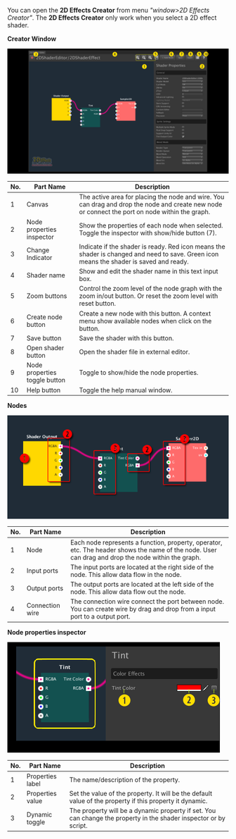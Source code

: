 You can open the **2D Effects Creator** from menu _"window>2D Effects Creator"_. The ******2D Effects Creator****** only work when you select a 2D effect shader.

**Creator Window**

![](images/interface1.png)

| No.	| Part Name	| Description |
|--------------------------|----------------------------------------|----------------------------------------|
| 1	| Canvas	| The active area for placing the node and wire. You can drag and drop the node and create new node or connect the port on node within the graph. |
| 2	| Node properties inspector	| Show the properties of each node when selected. Toggle the inspector with show/hide button (7). |
| 3	| Change Indicator 	| Indicate if the shader is ready. Red icon means the shader is changed and need to save. Green icon means the shader is saved and ready. |
| 4	| Shader name 	| Show and edit the shader name in this text input box. |
| 5	| Zoom buttons	| Control the zoom level of the node graph with the zoom in/out button. Or reset the zoom level with reset button. |
| 6	| Create node button	| Create a new node with this button. A context menu show available nodes when click on the button. |
| 7	| Save button	| Save the shader with this button.  |
| 8	| Open shader button 	| Open the shader file in external editor. |
| 9	| Node properties toggle button	| Toggle to show/hide the node properties. |
| 10	| Help button	| Toggle the help manual window. |


**Nodes**

![](images/interface2.png)

| No.	| Part Name	| Description |
|--------------------------|----------------------------------------|----------------------------------------|
| 1	| Node	| Each node represents a function, property, operator, etc. The header shows the name of the node. User can drag and drop the node within the graph. |
| 2	| Input ports	| The input ports are located at the right side of the node. This allow data flow in the node. |
| 3	| Output ports 	| The output ports are located at the left side of the node. This allow data flow out the node. |
| 4	| Connection wire	| The connection wire connect the port between node. You can create wire by drag and drop from a input port to a output port. |


**Node properties inspector**

![](images/interface3.png)

| No.	| Part Name	| Description |
|--------------------------|----------------------------------------|----------------------------------------|
| 1	| Properties label	| The name/description of the property. |
| 2	| Properties value	| Set the value of the property. It will be the default value of the property if this property it dynamic. |
| 3	| Dynamic toggle 	| The property will be a dynamic property if set. You can change the property in the shader inspector or by script. |



